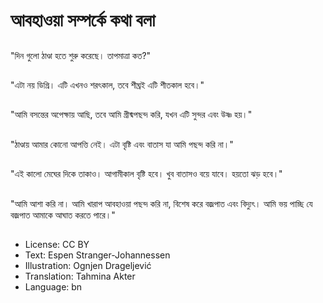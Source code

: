 # আবহাওয়া সম্পর্কে কথা বলা

##
"দিন গুলো ঠাণ্ডা হতে শুরু করেছে। তাপমাত্রা কত?"

##
"এটা নয় ডিগ্রি। এটি এখনও শরৎকাল, তবে শীঘ্রই এটি শীতকাল হবে।"

##
"আমি বসন্তের অপেক্ষায় আছি, তবে আমি গ্রীষ্মপছন্দ করি, যখন এটি সুন্দর এবং উষ্ণ হয়।"

##
 "ঠাণ্ডায় আমার কোনো আপত্তি নেই। এটা বৃষ্টি এবং বাতাস যা আমি পছন্দ করি না।"

##
"এই কালো মেঘের দিকে তাকাও। আগামীকাল বৃষ্টি হবে। খুব বাতাসও বয়ে যাবে। হয়তো ঝড় হবে।"

##
"আমি আশা করি না। আমি খারাপ আবহাওয়া পছন্দ করি না, বিশেষ করে বজ্রপাত এবং বিদ্যুৎ। আমি ভয় পাচ্ছি যে বজ্রপাত আমাকে আঘাত করতে পারে।"

##
* License: CC BY
* Text: Espen Stranger-Johannessen
* Illustration: Ognjen Drageljević
* Translation: Tahmina Akter
* Language: bn
